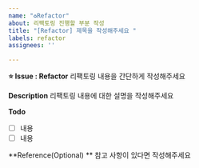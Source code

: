 ```yaml
---
name: "♻️Refactor"
about: 리팩토링 진행할 부분 작성
title: "[Refactor] 제목을 작성해주세요 "
labels: refactor
assignees: ''

---
```


**⭐ Issue : Refactor**
리팩토링 내용을 간단하게 작성해주세요

**Description**
리팩토링 내용에 대한 설명을 작성해주세요

**Todo**
- [ ] 내용
- [ ] 내용

**Reference(Optional) **
참고 사항이 있다면 작성해주세요
